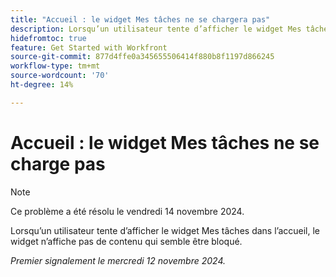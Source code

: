 ```yaml
---
title: "Accueil : le widget Mes tâches ne se chargera pas"
description: Lorsqu’un utilisateur tente d’afficher le widget Mes tâches dans l’accueil, le widget n’affiche pas de contenu qui semble être bloqué.
hidefromtoc: true
feature: Get Started with Workfront
source-git-commit: 877d4ffe0a345655506414f880b8f1197d866245
workflow-type: tm+mt
source-wordcount: '70'
ht-degree: 14%

---
```


# Accueil : le widget Mes tâches ne se charge pas

>[!NOTE]
>
>Ce problème a été résolu le vendredi 14 novembre 2024.

Lorsqu’un utilisateur tente d’afficher le widget Mes tâches dans l’accueil, le widget n’affiche pas de contenu qui semble être bloqué.

_Premier signalement le mercredi 12 novembre 2024._
